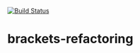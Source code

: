 [![Build Status](https://travis-ci.org/sdiawara/brackets-refactoring.svg?branch=master)](https://travis-ci.org/sdiawara/brackets-refactoring)
# brackets-refactoring
